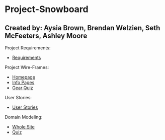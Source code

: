 # Project-Snowboard
## Created by: Aysia Brown, Brendan Welzien, Seth McFeeters, Ashley Moore

Project Requirements:
- [Requirements](./requirements.md)

Project Wire-Frames:
- [Homepage](https://iggy18.github.io/snowgear-selector/)
- [Info Pages](https://xd.adobe.com/view/a24608c0-3e73-4173-b487-c6770d9b091e-f715/)
- [Gear Quiz](https://xd.adobe.com/view/e58889ad-5604-47e9-9d25-f60a95ffa84e-b0db/)

User Stories:
- [User Stories](https://trello.com/b/6HKSQV6l/snowboard-selector)


Domain Modeling:
- [Whole Site](https://xd.adobe.com/view/39ca740f-7f27-4c74-b68f-e09c859dcac6-6c99/)
- [Quiz](https://xd.adobe.com/view/659232a9-1dc3-433f-893c-2530071e2d13-30c1/)

